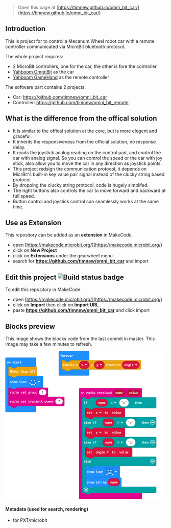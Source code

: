 
> Open this page at [https://timnew.github.io/omni_bit_car/](https://timnew.github.io/omni_bit_car/)

## Introduction

This is project for to control a Mecanum Wheel robot car with a remote controller communicated via MicroBit bluetooth protocol.

The whole project requires:

* 2 MicroBit controllers, one for the car, the other is fore the controller
* [Yahboom Omni:Bit](https://category.yahboom.net/collections/micro-bit/products/omni-bit) as the car
* [Yahboom GameHand](https://category.yahboom.net/collections/micro-bit/products/basicgamehandle) as the remote controller

The software part contains 2 projects:

* Car: https://github.com/timnew/omni_bit_car
* Controller: https://github.com/timnew/omni_bit_remote

## What is the difference from the offical solution

* It is similar to the offical solution at the core, but is more elegent and graceful.
* It inherits the responsiveness from the official solution, no response delay.
* It reads the joystick analog reading on the control pad, and control the car with analog signal. So you can control the speed or the car with joy stick, also allow you to move the car in any direction as joystick points.
* This project redsign the communication protocol, it depends on MicrBit's built-in key value pair signal instead of the clucky string based protocol.
* By dropping the clucky string protocol, code is hugely simplifed.
* The right buttons also controls the car to move forward and backward at full speed.
* Button control and joystick control can seamlessly works at the same time.

## Use as Extension

This repository can be added as an **extension** in MakeCode.

* open [https://makecode.microbit.org/](https://makecode.microbit.org/)
* click on **New Project**
* click on **Extensions** under the gearwheel menu
* search for **https://github.com/timnew/omni_bit_car** and import

## Edit this project ![Build status badge](https://github.com/timnew/omni_bit_car/workflows/MakeCode/badge.svg)

To edit this repository in MakeCode.

* open [https://makecode.microbit.org/](https://makecode.microbit.org/)
* click on **Import** then click on **Import URL**
* paste **https://github.com/timnew/omni_bit_car** and click import

## Blocks preview

This image shows the blocks code from the last commit in master.
This image may take a few minutes to refresh.

![A rendered view of the blocks](https://github.com/timnew/omni_bit_car/raw/master/.github/makecode/blocks.png)

#### Metadata (used for search, rendering)

* for PXT/microbit
<script src="https://makecode.com/gh-pages-embed.js"></script><script>makeCodeRender("{{ site.makecode.home_url }}", "{{ site.github.owner_name }}/{{ site.github.repository_name }}");</script>
